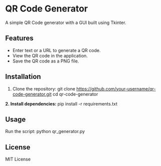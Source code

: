 
# QR Code Generator

A simple QR Code generator with a GUI built using Tkinter.

## Features
- Enter text or a URL to generate a QR code.
- View the QR code in the application.
- Save the QR code as a PNG file.
  
## Installation
1. Clone the repository:
git clone https://github.com/your-username/qr-code-generator.git cd qr-code-generator

**2. Install dependencies:**
pip install -r requirements.txt

## Usage
Run the script:
python qr_generator.py

## License
MIT License
